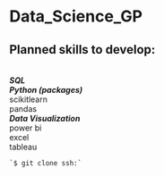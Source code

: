 # Data_Science_GP

## Planned skills to develop: 

<br /> ***SQL***
<br /> ***Python (packages)***
<br />  scikitlearn
<br />  pandas
<br /> ***Data Visualization***
<br />  power bi
<br />  excel
<br />  tableau

	`$ git clone ssh:`
